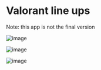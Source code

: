 # Valorant line ups

Note: this app is not the final version 

![image](https://user-images.githubusercontent.com/63163036/126069771-1640917c-ccd5-4a94-acf9-c222d30f04e8.png)

![image](https://user-images.githubusercontent.com/63163036/126069782-c1b41530-baef-4792-a76a-5d4249c05e33.png)

![image](https://user-images.githubusercontent.com/63163036/126071291-8eb0d519-82e3-4054-abe9-54c05134cf22.png)
